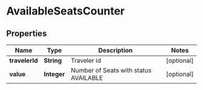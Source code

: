 

# AvailableSeatsCounter


## Properties

| Name | Type | Description | Notes |
|------------ | ------------- | ------------- | -------------|
|**travelerId** | **String** | Traveler id |  [optional] |
|**value** | **Integer** | Number of Seats with status AVAILABLE |  [optional] |



